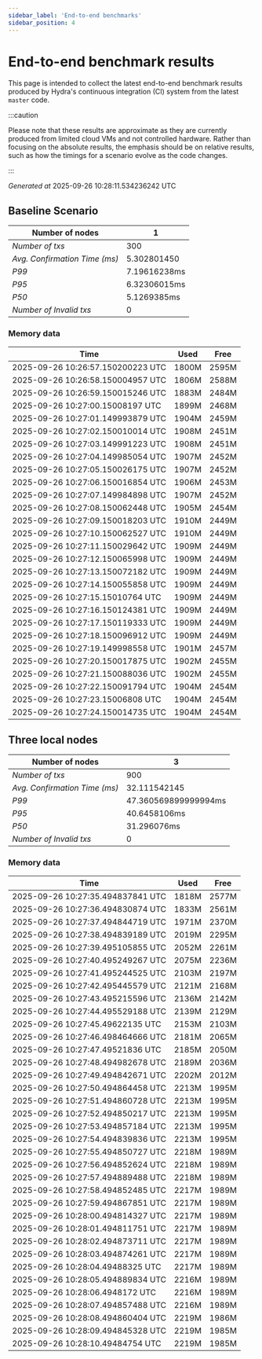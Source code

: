 ```yaml
--- 
sidebar_label: 'End-to-end benchmarks' 
sidebar_position: 4 
--- 
```


# End-to-end benchmark results 

This page is intended to collect the latest end-to-end benchmark  results produced by Hydra's continuous integration (CI) system from  the latest `master` code.

:::caution

Please note that these results are approximate  as they are currently produced from limited cloud VMs and not controlled hardware.  Rather than focusing on the absolute results,   the emphasis should be on relative results,  such as how the timings for a scenario evolve as the code changes.

:::

_Generated at_  2025-09-26 10:28:11.534236242 UTC


## Baseline Scenario



| Number of nodes |  1 | 
| -- | -- |
| _Number of txs_ | 300 |
| _Avg. Confirmation Time (ms)_ | 5.302801450 |
| _P99_ | 7.19616238ms |
| _P95_ | 6.32306015ms |
| _P50_ | 5.1269385ms |
| _Number of Invalid txs_ | 0 |
      

### Memory data 

 | Time | Used | Free | 
|------------------------------------|------|------|
 | 2025-09-26 10:26:57.150200223 UTC | 1800M | 2595M | 
 | 2025-09-26 10:26:58.150004957 UTC | 1806M | 2588M | 
 | 2025-09-26 10:26:59.150015246 UTC | 1883M | 2484M | 
 | 2025-09-26 10:27:00.15008197 UTC | 1899M | 2468M | 
 | 2025-09-26 10:27:01.149993879 UTC | 1904M | 2459M | 
 | 2025-09-26 10:27:02.150010014 UTC | 1908M | 2451M | 
 | 2025-09-26 10:27:03.149991223 UTC | 1908M | 2451M | 
 | 2025-09-26 10:27:04.149985054 UTC | 1907M | 2452M | 
 | 2025-09-26 10:27:05.150026175 UTC | 1907M | 2452M | 
 | 2025-09-26 10:27:06.150016854 UTC | 1906M | 2453M | 
 | 2025-09-26 10:27:07.149984898 UTC | 1907M | 2452M | 
 | 2025-09-26 10:27:08.150062448 UTC | 1905M | 2454M | 
 | 2025-09-26 10:27:09.150018203 UTC | 1910M | 2449M | 
 | 2025-09-26 10:27:10.150062527 UTC | 1910M | 2449M | 
 | 2025-09-26 10:27:11.150029642 UTC | 1909M | 2449M | 
 | 2025-09-26 10:27:12.150065998 UTC | 1909M | 2449M | 
 | 2025-09-26 10:27:13.150072182 UTC | 1909M | 2449M | 
 | 2025-09-26 10:27:14.150055858 UTC | 1909M | 2449M | 
 | 2025-09-26 10:27:15.15010764 UTC | 1909M | 2449M | 
 | 2025-09-26 10:27:16.150124381 UTC | 1909M | 2449M | 
 | 2025-09-26 10:27:17.150119333 UTC | 1909M | 2449M | 
 | 2025-09-26 10:27:18.150096912 UTC | 1909M | 2449M | 
 | 2025-09-26 10:27:19.149998558 UTC | 1901M | 2457M | 
 | 2025-09-26 10:27:20.150017875 UTC | 1902M | 2455M | 
 | 2025-09-26 10:27:21.150088036 UTC | 1902M | 2455M | 
 | 2025-09-26 10:27:22.150091794 UTC | 1904M | 2454M | 
 | 2025-09-26 10:27:23.15006808 UTC | 1904M | 2454M | 
 | 2025-09-26 10:27:24.150014735 UTC | 1904M | 2454M | 


## Three local nodes



| Number of nodes |  3 | 
| -- | -- |
| _Number of txs_ | 900 |
| _Avg. Confirmation Time (ms)_ | 32.111542145 |
| _P99_ | 47.360569899999994ms |
| _P95_ | 40.6458106ms |
| _P50_ | 31.296076ms |
| _Number of Invalid txs_ | 0 |
      

### Memory data 

 | Time | Used | Free | 
|------------------------------------|------|------|
 | 2025-09-26 10:27:35.494837841 UTC | 1818M | 2577M | 
 | 2025-09-26 10:27:36.494830874 UTC | 1833M | 2561M | 
 | 2025-09-26 10:27:37.494844719 UTC | 1971M | 2370M | 
 | 2025-09-26 10:27:38.494839189 UTC | 2019M | 2295M | 
 | 2025-09-26 10:27:39.495105855 UTC | 2052M | 2261M | 
 | 2025-09-26 10:27:40.495249267 UTC | 2075M | 2236M | 
 | 2025-09-26 10:27:41.495244525 UTC | 2103M | 2197M | 
 | 2025-09-26 10:27:42.495445579 UTC | 2121M | 2168M | 
 | 2025-09-26 10:27:43.495215596 UTC | 2136M | 2142M | 
 | 2025-09-26 10:27:44.495529188 UTC | 2139M | 2129M | 
 | 2025-09-26 10:27:45.49622135 UTC | 2153M | 2103M | 
 | 2025-09-26 10:27:46.498464666 UTC | 2181M | 2065M | 
 | 2025-09-26 10:27:47.49521836 UTC | 2185M | 2050M | 
 | 2025-09-26 10:27:48.494982678 UTC | 2189M | 2036M | 
 | 2025-09-26 10:27:49.494842671 UTC | 2202M | 2012M | 
 | 2025-09-26 10:27:50.494864458 UTC | 2213M | 1995M | 
 | 2025-09-26 10:27:51.494860728 UTC | 2213M | 1995M | 
 | 2025-09-26 10:27:52.494850217 UTC | 2213M | 1995M | 
 | 2025-09-26 10:27:53.494857184 UTC | 2213M | 1995M | 
 | 2025-09-26 10:27:54.494839836 UTC | 2213M | 1995M | 
 | 2025-09-26 10:27:55.494850727 UTC | 2218M | 1989M | 
 | 2025-09-26 10:27:56.494852624 UTC | 2218M | 1989M | 
 | 2025-09-26 10:27:57.494889488 UTC | 2218M | 1989M | 
 | 2025-09-26 10:27:58.494852485 UTC | 2217M | 1989M | 
 | 2025-09-26 10:27:59.494867851 UTC | 2217M | 1989M | 
 | 2025-09-26 10:28:00.494814327 UTC | 2217M | 1989M | 
 | 2025-09-26 10:28:01.494811751 UTC | 2217M | 1989M | 
 | 2025-09-26 10:28:02.494873711 UTC | 2217M | 1989M | 
 | 2025-09-26 10:28:03.494874261 UTC | 2217M | 1989M | 
 | 2025-09-26 10:28:04.49488325 UTC | 2217M | 1989M | 
 | 2025-09-26 10:28:05.494889834 UTC | 2216M | 1989M | 
 | 2025-09-26 10:28:06.4948172 UTC | 2216M | 1989M | 
 | 2025-09-26 10:28:07.494857488 UTC | 2216M | 1989M | 
 | 2025-09-26 10:28:08.494860404 UTC | 2219M | 1986M | 
 | 2025-09-26 10:28:09.494845328 UTC | 2219M | 1985M | 
 | 2025-09-26 10:28:10.49484754 UTC | 2219M | 1985M | 

